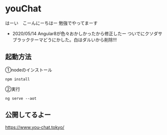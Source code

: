 # youChat
はーい　こーんにーちはー
勉強でやってまーす

- 2020/05/14
Angular8が色々おかしかったから修正したー
ついでにクソダサブラックテーマどうにかした。白はダルいから削除!!!


## 起動方法  

①nodeのインストール  
	
	npm install
	
②実行
	
	ng serve --aot

## 公開してるよー
https://www.you-chat.tokyo/
